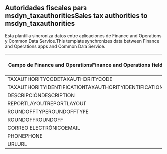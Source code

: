 ## <a name="sales-tax-authorities-to-msdyn_taxauthorities"></a><span data-ttu-id="21f63-101">Autoridades fiscales para msdyn_taxauthorities</span><span class="sxs-lookup"><span data-stu-id="21f63-101">Sales tax authorities to msdyn_taxauthorities</span></span>

<span data-ttu-id="21f63-102">Esta plantilla sincroniza datos entre aplicaciones de Finance and Operations y Common Data Service.</span><span class="sxs-lookup"><span data-stu-id="21f63-102">This template synchronizes data between Finance and Operations apps and Common Data Service.</span></span>

<span data-ttu-id="21f63-103">Campo de Finance and Operations</span><span class="sxs-lookup"><span data-stu-id="21f63-103">Finance and Operations field</span></span> | <span data-ttu-id="21f63-104">Tipo de asignación</span><span class="sxs-lookup"><span data-stu-id="21f63-104">Map type</span></span> | <span data-ttu-id="21f63-105">Otro campo de Dynamics 365</span><span class="sxs-lookup"><span data-stu-id="21f63-105">Other Dynamics 365 field</span></span> | <span data-ttu-id="21f63-106">Valor predeterminado</span><span class="sxs-lookup"><span data-stu-id="21f63-106">Default value</span></span>
---|---|---|---
<span data-ttu-id="21f63-107">TAXAUTHORITYCODE</span><span class="sxs-lookup"><span data-stu-id="21f63-107">TAXAUTHORITYCODE</span></span> | = | <span data-ttu-id="21f63-108">msdyn_taxauthoritycode</span><span class="sxs-lookup"><span data-stu-id="21f63-108">msdyn_taxauthoritycode</span></span> | 
<span data-ttu-id="21f63-109">TAXAUTHORITYIDENTIFICATION</span><span class="sxs-lookup"><span data-stu-id="21f63-109">TAXAUTHORITYIDENTIFICATION</span></span> | = | <span data-ttu-id="21f63-110">msdyn_taxauthorityidentificator</span><span class="sxs-lookup"><span data-stu-id="21f63-110">msdyn_taxauthorityidentificator</span></span> | 
<span data-ttu-id="21f63-111">DESCRIPCIÓN</span><span class="sxs-lookup"><span data-stu-id="21f63-111">DESCRIPTION</span></span> | = | <span data-ttu-id="21f63-112">msdyn_description</span><span class="sxs-lookup"><span data-stu-id="21f63-112">msdyn_description</span></span> | 
<span data-ttu-id="21f63-113">REPORTLAYOUT</span><span class="sxs-lookup"><span data-stu-id="21f63-113">REPORTLAYOUT</span></span> | >< | <span data-ttu-id="21f63-114">msdyn_taxreportlayout</span><span class="sxs-lookup"><span data-stu-id="21f63-114">msdyn_taxreportlayout</span></span> | 
<span data-ttu-id="21f63-115">ROUNDOFFTYPE</span><span class="sxs-lookup"><span data-stu-id="21f63-115">ROUNDOFFTYPE</span></span> | >< | <span data-ttu-id="21f63-116">msdyn_roundofftype</span><span class="sxs-lookup"><span data-stu-id="21f63-116">msdyn_roundofftype</span></span> | 
<span data-ttu-id="21f63-117">ROUNDOFF</span><span class="sxs-lookup"><span data-stu-id="21f63-117">ROUNDOFF</span></span> | = | <span data-ttu-id="21f63-118">msdyn_roundoff</span><span class="sxs-lookup"><span data-stu-id="21f63-118">msdyn_roundoff</span></span> | 
<span data-ttu-id="21f63-119">CORREO ELECTRÓNICO</span><span class="sxs-lookup"><span data-stu-id="21f63-119">EMAIL</span></span> | = | <span data-ttu-id="21f63-120">msdyn_email</span><span class="sxs-lookup"><span data-stu-id="21f63-120">msdyn_email</span></span> | 
<span data-ttu-id="21f63-121">PHONE</span><span class="sxs-lookup"><span data-stu-id="21f63-121">PHONE</span></span> | = | <span data-ttu-id="21f63-122">msdyn_phone</span><span class="sxs-lookup"><span data-stu-id="21f63-122">msdyn_phone</span></span> | 
<span data-ttu-id="21f63-123">URL</span><span class="sxs-lookup"><span data-stu-id="21f63-123">URL</span></span> | = | <span data-ttu-id="21f63-124">msdyn_url</span><span class="sxs-lookup"><span data-stu-id="21f63-124">msdyn_url</span></span> | 
